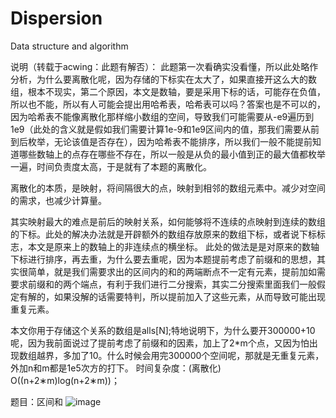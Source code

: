 # Dispersion
Data structure and algorithm

说明（转载于acwing：此题有解否）：
此题第一次看确实没看懂，所以此处略作分析，为什么要离散化呢，因为存储的下标实在太大了，如果直接开这么大的数组，根本不现实，第二个原因，本文是数轴，要是采用下标的话，可能存在负值，所以也不能，所以有人可能会提出用哈希表，哈希表可以吗？答案也是不可以的，因为哈希表不能像离散化那样缩小数组的空间，导致我们可能需要从-e9遍历到1e9（此处的含义就是假如我们需要计算1e-9和1e9区间内的值，那我们需要从前到后枚举，无论该值是否存在），因为哈希表不能排序，所以我们一般不能提前知道哪些数轴上的点存在哪些不存在，所以一般是从负的最小值到正的最大值都枚举一遍，时间负责度太高，于是就有了本题的离散化。

离散化的本质，是映射，将间隔很大的点，映射到相邻的数组元素中。减少对空间的需求，也减少计算量。

其实映射最大的难点是前后的映射关系，如何能够将不连续的点映射到连续的数组的下标。此处的解决办法就是开辟额外的数组存放原来的数组下标，或者说下标标志，本文是原来上的数轴上的非连续点的横坐标。
此处的做法是是对原来的数轴下标进行排序，再去重，为什么要去重呢，因为本题提前考虑了前缀和的思想，其实很简单，就是我们需要求出的区间内的和的两端断点不一定有元素，提前加如需要求前缀和的两个端点，有利于我们进行二分搜索，其实二分搜索里面我们一般假定有解的，如果没解的话需要特判，所以提前加入了这些元素，从而导致可能出现重复元素。

本文你用于存储这个关系的数组是alls[N];特地说明下，为什么要开300000+10呢，因为我前面说过了提前考虑了前缀和的因素，加上了2*m个点，又因为怕出现数组越界，多加了10。什么时候会用完300000个空间呢，那就是无重复元素，外加n和m都是1e5次方的打下。
时间复杂度：(离散化) O((n+2∗m)log(n+2∗m))；

题目：区间和
![image](https://user-images.githubusercontent.com/121226086/214068631-cf7d9c89-ac66-4a9d-b5e1-c182b963ea58.png)

